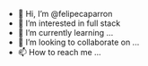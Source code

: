 - 👋 Hi, I’m @felipecaparron
- 👀 I’m interested in full stack
- 🌱 I’m currently learning ...
- 💞️ I’m looking to collaborate on ...
- 📫 How to reach me ...

<!---
felipecaparron/felipecaparron is a ✨ special ✨ repository because its `README.md` (this file) appears on your GitHub profile.
You can click the Preview link to take a look at your changes.
--->
